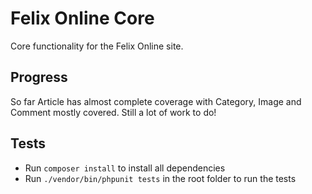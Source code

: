 # Felix Online Core

Core functionality for the Felix Online site.

## Progress
So far Article has almost complete coverage with Category, Image and Comment mostly covered. Still a lot of work to do!

## Tests

* Run `composer install` to install all dependencies
* Run `./vendor/bin/phpunit tests` in the root folder to run the tests
